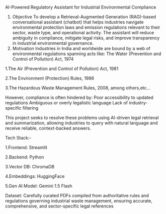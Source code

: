 

 AI-Powered Regulatory Assistant for Industrial Environmental Compliance
1. Objective
 To develop a Retrieval-Augmented Generation (RAG)-based conversational assistant (chatbot) that helps industries navigate environmental protection laws and emission regulations relevant to their sector, waste type, and operational activity. The assistant will reduce ambiguity in compliance, mitigate legal risks, and improve transparency in industrial environmental governance.
2. Motivation
 Industries in India and worldwide are bound by a web of environmental regulations spanning acts like:
The Water (Prevention and Control of Pollution) Act, 1974


1.The Air (Prevention and Control of Pollution) Act, 1981


2.The Environment (Protection) Rules, 1986


3.The Hazardous Waste Management Rules, 2008, among others,etc...


However, compliance is often hindered by:
Poor accessibility to updated regulations
Ambiguous or overly legalistic language
Lack of industry-specific filtering


This project seeks to resolve these problems using AI-driven legal retrieval and summarization, allowing industries to query with natural language and receive reliable, context-backed answers.



Tech Stack:-

1.Frontend: Streamlit

2.Backend: Python

3.Vector DB: ChromaDB

4.Embeddings: HuggingFace

5.Gen AI Model: Gemini 1.5 Flash



Dataset: Carefully curated PDFs compiled from authoritative rules and regulations governing industrial waste management, ensuring accurate, comprehensive, and sector-specific legal references


